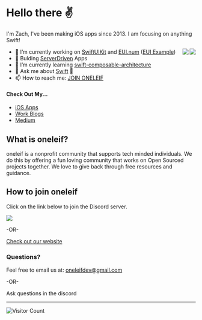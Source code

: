 # Hello there ✌️

I'm Zach, I've been making iOS apps since 2013. I am focusing on anything Swift! 

<img align="right" src="https://github-readme-stats.vercel.app/api?username=0xLeif&show_icons=true&icon_color=f05139&text_color=000000&bg_color=ffffff&hide_title=true&title_color=ffac45&count_private=true" />

<img align="right" src="https://github-profile-trophy.vercel.app/?username=0xLeif" />

- 🔭  I’m currently working on [SwiftUIKit](https://github.com/0xLeif/SwiftUIKit) and [EUI.num](https://github.com/0xLeif/EUI.num) ([EUI Example](https://github.com/0xLeif/EUI-POC))
- 🔨  Bulding [ServerDriven](https://github.com/ServerDriven) Apps
- 🌱  I’m currently learning [swift-composable-architecture](https://www.pointfree.co/collections/composable-architecture)
- 💬  Ask me about [Swift](https://github.com/0xSwift) 🧡
- 📫  How to reach me: [JOIN ONELEIF](https://discord.com/invite/tv9UdJK)

#### Check Out My...
- [iOS Apps](https://apps.apple.com/lb/developer/zach-eriksen/id851997363)
- [Work Blogs](https://www.clientresourcesinc.com/author/zeriksen/)
- [Medium](https://medium.com/@0xLeif)


## What is oneleif?
oneleif is a nonprofit community that supports tech minded individuals. We do this by offering a fun loving community that works on Open Sourced projects together. 
We love to give back through free resources and guidance.

## How to join oneleif
Click on the link below to join the Discord server.

[![](https://img.shields.io/badge/oneleif-Discord-7284be.svg)](https://discord.gg/tv9UdJK)

-OR-

[Check out our website](http://oneleif.com)


### Questions?
Feel free to email us at: oneleifdev@gmail.com 

-OR-

Ask questions in the discord


***

![Visitor Count](https://profile-counter.glitch.me/0xLeif/count.svg)

